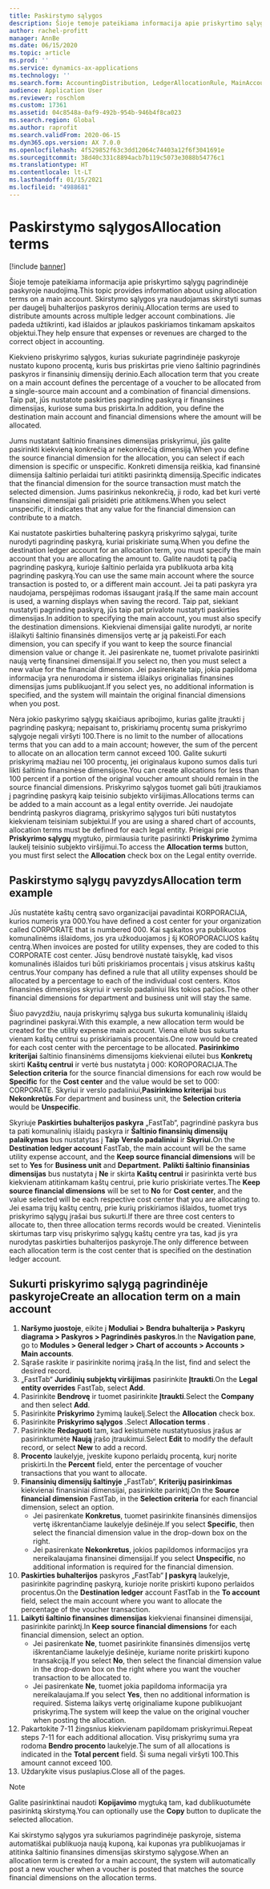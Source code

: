 ```yaml
---
title: Paskirstymo sąlygos
description: Šioje temoje pateikiama informacija apie priskyrtimo sąlygų pagrindinėje paskyroje naudojimą.
author: rachel-profitt
manager: AnnBe
ms.date: 06/15/2020
ms.topic: article
ms.prod: ''
ms.service: dynamics-ax-applications
ms.technology: ''
ms.search.form: AccountingDistribution, LedgerAllocationRule, MainAccount, AllocationTerms
audience: Application User
ms.reviewer: roschlom
ms.custom: 17361
ms.assetid: 04c8548a-0af9-492b-954b-946b4f8ca023
ms.search.region: Global
ms.author: raprofit
ms.search.validFrom: 2020-06-15
ms.dyn365.ops.version: AX 7.0.0
ms.openlocfilehash: 4f529852f63c3dd12064c74403a12f6f3041691e
ms.sourcegitcommit: 38d40c331c8894acb7b119c5073e3088b54776c1
ms.translationtype: HT
ms.contentlocale: lt-LT
ms.lasthandoff: 01/15/2021
ms.locfileid: "4988681"
---
```

# <a name="allocation-terms"></a><span data-ttu-id="0bfcd-103">Paskirstymo sąlygos</span><span class="sxs-lookup"><span data-stu-id="0bfcd-103">Allocation terms</span></span>

[!include [banner](../includes/banner.md)]

<span data-ttu-id="0bfcd-104">Šioje temoje pateikiama informacija apie priskyrtimo sąlygų pagrindinėje paskyroje naudojimą.</span><span class="sxs-lookup"><span data-stu-id="0bfcd-104">This topic provides information about using allocation terms on a main account.</span></span> <span data-ttu-id="0bfcd-105">Skirstymo sąlygos yra naudojamas skirstyti sumas per daugelį buhalterijos paskyros derinių.</span><span class="sxs-lookup"><span data-stu-id="0bfcd-105">Allocation terms are used to distribute amounts across multiple ledger account combinations.</span></span> <span data-ttu-id="0bfcd-106">Jie padeda užtikrinti, kad išlaidos ar įplaukos paskiriamos tinkamam apskaitos objektui.</span><span class="sxs-lookup"><span data-stu-id="0bfcd-106">They help ensure that expenses or revenues are charged to the correct object in accounting.</span></span>

<span data-ttu-id="0bfcd-107">Kiekvieno priskyrimo sąlygos, kurias sukuriate pagrindinėje paskyroje nustato kupono procentą, kuris bus priskirtas prie vieno šaltinio pagrindinės paskyros ir finansinių dimensijų derinio.</span><span class="sxs-lookup"><span data-stu-id="0bfcd-107">Each allocation term that you create on a main account defines the percentage of a voucher to be allocated from a single-source main account and a combination of financial dimensions.</span></span> <span data-ttu-id="0bfcd-108">Taip pat, jūs nustatote paskirties pagrindinę paskyrą ir finansines dimensijas, kuriose suma bus priskirta.</span><span class="sxs-lookup"><span data-stu-id="0bfcd-108">In addition, you define the destination main account and financial dimensions where the amount will be allocated.</span></span> 

<span data-ttu-id="0bfcd-109">Jums nustatant šaltinio finansines dimensijas priskyrimui, jūs galite pasirinkti kiekvieną konkrečią ar nekonkrečią dimensiją.</span><span class="sxs-lookup"><span data-stu-id="0bfcd-109">When you define the source financial dimension for the allocation, you can select if each dimension is specific or unspecific.</span></span> <span data-ttu-id="0bfcd-110">Konkreti dimensija reiškia, kad finansinė diimensija šaltinio perlaidai turi atitikti pasirinktą dimensiją.</span><span class="sxs-lookup"><span data-stu-id="0bfcd-110">Specific indicates that the financial dimension for the source transaction must match the selected dimension.</span></span> <span data-ttu-id="0bfcd-111">Jums pasirinkus nekonkrečią, ji rodo, kad bet kuri vertė finansinei dimensijai gali prisidėti prie atitikmens.</span><span class="sxs-lookup"><span data-stu-id="0bfcd-111">When you select unspecific, it indicates that any value for the financial dimension can contribute to a match.</span></span>

<span data-ttu-id="0bfcd-112">Kai nustatote paskirties buhalterinę paskyrą priskyrimo sąlygai, turite nurodyti pagrindinę paskyrą, kuriai priskiriate sumą.</span><span class="sxs-lookup"><span data-stu-id="0bfcd-112">When you define the destination ledger account for an allocation term, you must specify the main account that you are allocating the amount to.</span></span> <span data-ttu-id="0bfcd-113">Galite naudoti tą pačią pagrindinę paskyrą, kurioje šaltinio perlaida yra publikuota arba kitą pagrindinę paskyrą.</span><span class="sxs-lookup"><span data-stu-id="0bfcd-113">You can use the same main account where the source transaction is posted to, or a different main account.</span></span> <span data-ttu-id="0bfcd-114">Jei ta pati paskyra yra naudojama, perspėjimas rodomas išsaugant įrašą.</span><span class="sxs-lookup"><span data-stu-id="0bfcd-114">If the same main account is used, a warning displays when saving the record.</span></span> <span data-ttu-id="0bfcd-115">Taip pat, siekiant nustatyti pagrindinę paskyrą, jūs taip pat privalote nustatyti paskirties dimensijas.</span><span class="sxs-lookup"><span data-stu-id="0bfcd-115">In addition to specifying the main account, you must also specify the destination dimensions.</span></span> <span data-ttu-id="0bfcd-116">Kiekvienai dimensijai galite nurodyti, ar norite išlaikyti šaltinio finansinės dimensijos vertę ar ją pakeisti.</span><span class="sxs-lookup"><span data-stu-id="0bfcd-116">For each dimension, you can specify if you want to keep the source financial dimension value or change it.</span></span> <span data-ttu-id="0bfcd-117">Jei pasirenkate ne, tuomet privalote pasirinkti naują vertę finansinei dimensijai.</span><span class="sxs-lookup"><span data-stu-id="0bfcd-117">If you select no, then you must select a new value for the financial dimension.</span></span> <span data-ttu-id="0bfcd-118">Jei pasirenkate taip, jokia papildoma informacija yra nenurodoma ir sistema išlaikys originalias finansines dimensijas jums publikuojant.</span><span class="sxs-lookup"><span data-stu-id="0bfcd-118">If you select yes, no additional information is specified, and the system will maintain the original financial dimensions when you post.</span></span>

<span data-ttu-id="0bfcd-119">Nėra jokio paskyrimo sąlygų skaičiaus apribojimo, kurias galite įtraukti į pagrindinę paskyrą; nepaisant to, priskiriamų procentų suma priskyrimo sąlygoje negali viršyti 100.</span><span class="sxs-lookup"><span data-stu-id="0bfcd-119">There is no limit to the number of allocations terms that you can add to a main account; however, the sum of the percent to allocate on an allocation term cannot exceed 100.</span></span> <span data-ttu-id="0bfcd-120">Galite sukurti priskyrimą mažiau nei 100 procentų, jei originalaus kupono sumos dalis turi likti šaltinio finansinėse dimensijose.</span><span class="sxs-lookup"><span data-stu-id="0bfcd-120">You can create allocations for less than 100 percent if a portion of the original voucher amount should remain in the source financial dimensions.</span></span> <span data-ttu-id="0bfcd-121">Priskyrimo sąlygos tuomet gali būti įtraukiamos į pagrindinę paskyrą kaip teisinio subjekto viršijimas.</span><span class="sxs-lookup"><span data-stu-id="0bfcd-121">Allocations terms can be added to a main account as a legal entity override.</span></span> <span data-ttu-id="0bfcd-122">Jei naudojate bendrintą paskyros diagramą, priskyrimo sąlygos turi būti nustatytos kiekvienam teisiniam subjektui.</span><span class="sxs-lookup"><span data-stu-id="0bfcd-122">If you are using a shared chart of accounts, allocation terms must be defined for each legal entity.</span></span> <span data-ttu-id="0bfcd-123">Prieigai prie **Priskyrimo sąlygų** mygtuko, pirmiausia turite pasirinkti **Priskyrimo** žymima laukelį teisinio subjekto viršijimui.</span><span class="sxs-lookup"><span data-stu-id="0bfcd-123">To access the **Allocation terms** button, you must first select the **Allocation** check box on the Legal entity override.</span></span>

## <a name="allocation-term-example"></a><span data-ttu-id="0bfcd-124">Paskirstymo sąlygų pavyzdys</span><span class="sxs-lookup"><span data-stu-id="0bfcd-124">Allocation term example</span></span>
<span data-ttu-id="0bfcd-125">Jūs nustatėte kaštų centrą savo organizacijai pavadintai KORPORACIJA, kurios numeris yra 000.</span><span class="sxs-lookup"><span data-stu-id="0bfcd-125">You have defined a cost center for your organization called CORPORATE that is numbered 000.</span></span> <span data-ttu-id="0bfcd-126">Kai sąskaitos yra publikuotos komunalinėms išlaidoms, jos yra užkoduojamos į šį KOROPORACIJOS kaštų centrą.</span><span class="sxs-lookup"><span data-stu-id="0bfcd-126">When invoices are posted for utility expenses, they are coded to this CORPORATE cost center.</span></span> <span data-ttu-id="0bfcd-127">Jūsų bendrovė nustatė taisyklę, kad visos komunalinės išlaidos turi būti priskiriamos procentais į visus atskirus kaštų centrus.</span><span class="sxs-lookup"><span data-stu-id="0bfcd-127">Your company has defined a rule that all utility expenses should be allocated by a percentage to each of the individual cost centers.</span></span> <span data-ttu-id="0bfcd-128">Kitos finansinės dimensijos skyriui ir verslo padaliniui liks tokios pačios.</span><span class="sxs-lookup"><span data-stu-id="0bfcd-128">The other financial dimensions for department and business unit will stay the same.</span></span>

<span data-ttu-id="0bfcd-129">Šiuo pavyzdžiu, nauja priskyrimų sąlyga bus sukurta komunalinių išlaidų pagrindinei paskyrai.</span><span class="sxs-lookup"><span data-stu-id="0bfcd-129">With this example, a new allocation term would be created for the utility expense main account.</span></span> <span data-ttu-id="0bfcd-130">Viena eilutė bus sukurta vienam kaštų centrui su priskiriamais procentais.</span><span class="sxs-lookup"><span data-stu-id="0bfcd-130">One row would be created for each cost center with the percentage to be allocated.</span></span> <span data-ttu-id="0bfcd-131">**Pasirinkimo kriterijai** šaltinio finansinėms dimensijoms kiekvienai eilutei bus **Konkretų** skirti **Kaštų centrui** ir vertė bus nustatyta į 000: KOROPORACIJA.</span><span class="sxs-lookup"><span data-stu-id="0bfcd-131">The **Selection criteria** for the source financial dimensions for each row would be **Specific** for the **Cost center** and the value would be set to 000: CORPORATE.</span></span> <span data-ttu-id="0bfcd-132">Skyriui ir verslo padaliniui,**Pasirinkimo kriterijai** bus **Nekonkretūs**.</span><span class="sxs-lookup"><span data-stu-id="0bfcd-132">For department and business unit, the **Selection criteria** would be **Unspecific**.</span></span>

<span data-ttu-id="0bfcd-133">Skyriuje **Paskirties buhalterijos paskyra** „FastTab“, pagrindinė paskyra bus ta pati komunalinių išlaidų paskyra ir **Šaltinio finansinių dimensijų palaikymas** bus nustatytas į **Taip** **Verslo padaliniui** ir **Skyriui.**</span><span class="sxs-lookup"><span data-stu-id="0bfcd-133">On the **Destination ledger account** FastTab, the main account will be the same utility expense account, and the **Keep source financial dimensions** will be set to **Yes** for **Business unit** and **Department.**</span></span> <span data-ttu-id="0bfcd-134">**Palikti šaltinio finansinias dimensijas** bus nustatyta į **Ne** ir skirta **Kaštų centrui** ir pasirinkta vertė bus kiekvienam atitinkamam kaštų centrui, prie kurio priskiriate vertes.</span><span class="sxs-lookup"><span data-stu-id="0bfcd-134">The **Keep source financial dimensions** will be set to **No** for **Cost center**, and the value selected will be each respective cost center that you are allocating to.</span></span> <span data-ttu-id="0bfcd-135">Jei esama trijų kaštų centrų, prie kurių priskiriamos išlaidos, tuomet trys priskyrimo sąlygų įrašai bus sukurti.</span><span class="sxs-lookup"><span data-stu-id="0bfcd-135">If there are three cost centers to allocate to, then three allocation terms records would be created.</span></span> <span data-ttu-id="0bfcd-136">Vienintelis skirtumas tarp visų priskyrimo sąlygų kaštų centre yra tas, kad jis yra nurodytas paskirties buhalterijos paskyroje.</span><span class="sxs-lookup"><span data-stu-id="0bfcd-136">The only difference between each allocation term is the cost center that is specified on the destination ledger account.</span></span>

## <a name="create-an-allocation-term-on-a-main-account"></a><span data-ttu-id="0bfcd-137">Sukurti priskyrimo sąlygą pagrindinėje paskyroje</span><span class="sxs-lookup"><span data-stu-id="0bfcd-137">Create an allocation term on a main account</span></span>

1. <span data-ttu-id="0bfcd-138">**Naršymo juostoje**, eikite į **Moduliai > Bendra buhalterija > Paskyrų diagrama > Paskyros > Pagrindinės paskyros**.</span><span class="sxs-lookup"><span data-stu-id="0bfcd-138">In the **Navigation pane**, go to **Modules > General ledger > Chart of accounts > Accounts > Main accounts**.</span></span>
2. <span data-ttu-id="0bfcd-139">Sąraše raskite ir pasirinkite norimą įrašą.</span><span class="sxs-lookup"><span data-stu-id="0bfcd-139">In the list, find and select the desired record.</span></span>
3. <span data-ttu-id="0bfcd-140">„FastTab“ **Juridinių subjektų viršijimas** pasirinkite **Įtraukti**.</span><span class="sxs-lookup"><span data-stu-id="0bfcd-140">On the **Legal entity overrides** FastTab, select **Add**.</span></span>
4. <span data-ttu-id="0bfcd-141">Pasirinkite **Bendrovę** ir tuomet pasirinkite **Įtraukti**.</span><span class="sxs-lookup"><span data-stu-id="0bfcd-141">Select the **Company** and then select **Add**.</span></span>
5. <span data-ttu-id="0bfcd-142">Pasirinkite **Priskyrimo** žymimą laukelį.</span><span class="sxs-lookup"><span data-stu-id="0bfcd-142">Select the **Allocation** check box.</span></span>
6. <span data-ttu-id="0bfcd-143">Pasirinkite **Priskyrimo sąlygos** .</span><span class="sxs-lookup"><span data-stu-id="0bfcd-143">Select **Allocation terms** .</span></span>
7. <span data-ttu-id="0bfcd-144">Pasirinkite **Redaguoti** tam, kad keistumėte nustatytuosius įrašus ar pasirinktumėte **Naują** įrašo įtraukimui.</span><span class="sxs-lookup"><span data-stu-id="0bfcd-144">Select **Edit** to modify the default record, or select **New** to add a record.</span></span>
8. <span data-ttu-id="0bfcd-145">**Procento** laukelyje, įveskite kupono perlaidų procentą, kurį norite priskirti.</span><span class="sxs-lookup"><span data-stu-id="0bfcd-145">In the **Percent** field, enter the percentage of voucher transactions that you want to allocate.</span></span>
9. <span data-ttu-id="0bfcd-146">**Finansinių dimensijų šaltinyje** „FastTab“, **Kriterijų pasirinkimas** kiekvienai finansiniai dimensijai, pasirinkite parinktį.</span><span class="sxs-lookup"><span data-stu-id="0bfcd-146">On the **Source financial dimension** FastTab, in the **Selection criteria** for each financial dimension, select an option.</span></span>
    - <span data-ttu-id="0bfcd-147">Jei pasirenkate **Konkretus**, tuomet pasirinkite finansinės dimensijos vertę iškrentančiame laukelyje dešinėje.</span><span class="sxs-lookup"><span data-stu-id="0bfcd-147">If you select **Specific**, then select the financial dimension value in the drop-down box on the right.</span></span>
    - <span data-ttu-id="0bfcd-148">Jei pasirenkate **Nekonkretus**, jokios papildomos informacijos yra nereikalaujama finansinei dimensijai.</span><span class="sxs-lookup"><span data-stu-id="0bfcd-148">If you select **Unspecific**, no additional information is required for the financial dimension.</span></span>
10. <span data-ttu-id="0bfcd-149">**Paskirties buhalterijos** paskyros „FastTab“ **Į paskyrą** laukelyje, pasirinkite pagrindinę paskyrą, kurioje norite priskirti kupono perlaidos procentus.</span><span class="sxs-lookup"><span data-stu-id="0bfcd-149">On the **Destination ledger** account FastTab in the **To account** field, select the main account where you want to allocate the percentage of the voucher transaction.</span></span>
11. <span data-ttu-id="0bfcd-150">**Laikyti šaltinio finansines dimensijas** kiekvienai finansinei dimensijai, pasirinkite parinktį.</span><span class="sxs-lookup"><span data-stu-id="0bfcd-150">In **Keep source financial dimensions** for each financial dimension, select an option.</span></span>
    - <span data-ttu-id="0bfcd-151">Jei pasirenkate **Ne**, tuomet pasirinkite finansinės dimensijos vertę iškrentančiame laukelyje dešinėje, kuriame norite priskirti kupono transakciją.</span><span class="sxs-lookup"><span data-stu-id="0bfcd-151">If you select **No**, then select the financial dimension value in the drop-down box on the right where you want the voucher transaction to be allocated to.</span></span>
    - <span data-ttu-id="0bfcd-152">Jei pasirenkate **Ne**, tuomet jokia papildoma informacija yra nereikalaujama.</span><span class="sxs-lookup"><span data-stu-id="0bfcd-152">If you select **Yes**, then no additional information is required.</span></span> <span data-ttu-id="0bfcd-153">Sistema laikys vertę originaliame kupone publikuojant priskyrimą.</span><span class="sxs-lookup"><span data-stu-id="0bfcd-153">The system will keep the value on the original voucher when posting the allocation.</span></span>
12. <span data-ttu-id="0bfcd-154">Pakartokite 7-11 žingsnius kiekvienam papildomam priskyrimui.</span><span class="sxs-lookup"><span data-stu-id="0bfcd-154">Repeat steps 7-11 for each additional allocation.</span></span> <span data-ttu-id="0bfcd-155">Visų priskyrimų suma yra rodoma **Bendro procento** laukelyje.</span><span class="sxs-lookup"><span data-stu-id="0bfcd-155">The sum of all allocations is indicated in the **Total percent** field.</span></span> <span data-ttu-id="0bfcd-156">Ši suma negali viršyti 100.</span><span class="sxs-lookup"><span data-stu-id="0bfcd-156">This amount cannot exceed 100.</span></span>
13. <span data-ttu-id="0bfcd-157">Uždarykite visus puslapius.</span><span class="sxs-lookup"><span data-stu-id="0bfcd-157">Close all of the pages.</span></span>

>[!NOTE] 
> <span data-ttu-id="0bfcd-158">Galite pasirinktinai naudoti **Kopijavimo** mygtuką tam, kad dublikuotumėte pasirinktą skirstymą.</span><span class="sxs-lookup"><span data-stu-id="0bfcd-158">You can optionally use the **Copy** button to duplicate the selected allocation.</span></span>

<span data-ttu-id="0bfcd-159">Kai skirstymo sąlygos yra sukuriamos pagrindinėje paskyroje, sistema automatiškai publikuoja naują kuponą, kai kuponas yra publikuojamas ir atitinka šaltinio finansines dimensijas skirstymo sąlygose.</span><span class="sxs-lookup"><span data-stu-id="0bfcd-159">When an allocation term is created for a main account, the system will automatically post a new voucher when a voucher is posted that matches the source financial dimensions on the allocation terms.</span></span>
